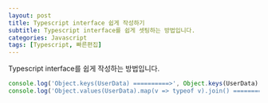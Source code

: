 ```yaml
---
layout: post
title: Typescript interface 쉽게 작성하기 
subtitle: Typescript interface를 쉽게 셋팅하는 방법입니다.
categories: Javascript
tags: [Typescript, 빠른편집]
---
```


Typescript interface를 쉽게 작성하는 방법입니다.

```javascript
console.log('Object.keys(UserData) ==========>', Object.keys(UserData).join());
console.log('Object.values(UserData).map(v => typeof v).join() ==========>', Object.values(UserData).map(v => typeof v).join());
```
